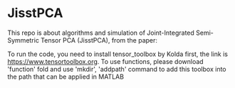 # JisstPCA
This repo is about algorithms and simulation of Joint-Integrated Semi-Symmetric Tensor PCA (JisstPCA), from the paper:

To run the code, you need to install tensor_toolbox by Kolda first, the link is https://www.tensortoolbox.org. To use functions, please download 'function' fold and use 'mkdir', 'addpath' command to add this toolbox into the path that can be applied in MATLAB
